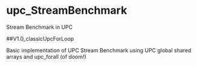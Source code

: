 # upc_StreamBenchmark
Stream Benchmark in UPC

##V1.0_classicUpcForLoop

Basic implementation of UPC Stream Benchmark using UPC global shared arrays and  upc_forall (of doom!)
